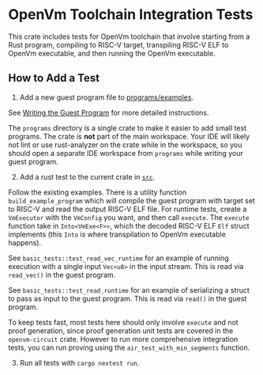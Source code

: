 # OpenVm Toolchain Integration Tests

This crate includes tests for OpenVm toolchain that involve starting from a Rust program, compiling to RISC-V target, transpiling RISC-V ELF to OpenVm executable, and then running the OpenVm executable.

## How to Add a Test

1. Add a new guest program file to [programs/examples](./programs/examples).

See [Writing the Guest Program](../../benchmarks/README.md#writing-the-guest-program) for more detailed instructions.

The `programs` directory is a single crate to make it easier to add small test programs. The crate is **not** part of the main workspace.
Your IDE will likely not lint or use rust-analyzer on the crate while in the workspace, so you should open a separate IDE workspace from `programs` while writing your guest program.

2. Add a rust test to the current crate in [`src`](./src).

Follow the existing examples. There is a utility function `build_example_program` which will compile the guest program with target set to RISC-V and read the output RISC-V ELF file.
For runtime tests, create a `VmExecutor` with the `VmConfig` you want, and then call `execute`. The `execute` function take in `Into<VmExe<F>>`, which the decoded RISC-V ELF `Elf` struct implements (this `Into` is where transpilation to OpenVm executable happens).

See `basic_tests::test_read_vec_runtime` for an example of running execution with a single input `Vec<u8>` in the input stream. This is read via `read_vec()` in the guest program.

See `basic_tests::test_read_runtime` for an example of serializing a struct to pass as input to the guest program. This is read via `read()` in the guest program.

To keep tests fast, most tests here should only involve `execute` and not proof generation, since proof generation unit tests are covered in the `openvm-circuit` crate. However to run more comprehensive integration tests, you can run proving using the `air_test_with_min_segments` function.

3. Run all tests with `cargo nextest run`.
